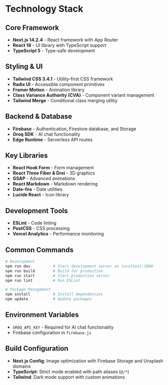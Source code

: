 # Technology Stack

## Core Framework
- **Next.js 14.2.4** - React framework with App Router
- **React 18** - UI library with TypeScript support
- **TypeScript 5** - Type-safe development

## Styling & UI
- **Tailwind CSS 3.4.1** - Utility-first CSS framework
- **Radix UI** - Accessible component primitives
- **Framer Motion** - Animation library
- **Class Variance Authority (CVA)** - Component variant management
- **Tailwind Merge** - Conditional class merging utility

## Backend & Database
- **Firebase** - Authentication, Firestore database, and Storage
- **Groq SDK** - AI chat functionality
- **Edge Runtime** - Serverless API routes

## Key Libraries
- **React Hook Form** - Form management
- **React Three Fiber & Drei** - 3D graphics
- **GSAP** - Advanced animations
- **React Markdown** - Markdown rendering
- **Date-fns** - Date utilities
- **Lucide React** - Icon library

## Development Tools
- **ESLint** - Code linting
- **PostCSS** - CSS processing
- **Vercel Analytics** - Performance monitoring

## Common Commands

```bash
# Development
npm run dev          # Start development server on localhost:3000
npm run build        # Build for production
npm run start        # Start production server
npm run lint         # Run ESLint

# Package Management
npm install          # Install dependencies
npm update           # Update packages
```

## Environment Variables
- `GROQ_API_KEY` - Required for AI chat functionality
- Firebase configuration in `firebase.js`

## Build Configuration
- **Next.js Config**: Image optimization with Firebase Storage and Unsplash domains
- **TypeScript**: Strict mode enabled with path aliases (`@/*`)
- **Tailwind**: Dark mode support with custom animations